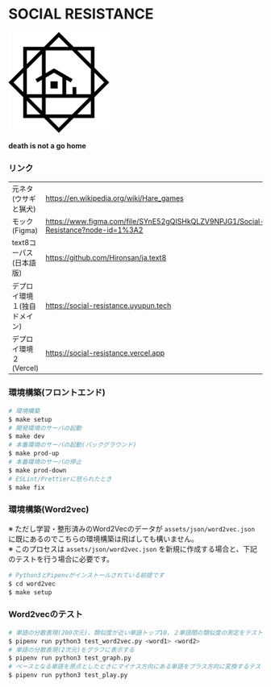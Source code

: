 # SOCIAL RESISTANCE

<img src="./assets/images/logo/logo_black.png" width="200px">

**death is not a go home**

### リンク

|||
|:--|:--|
|元ネタ(ウサギと猟犬)|https://en.wikipedia.org/wiki/Hare_games|
|モック(Figma)|https://www.figma.com/file/SYnE52gQISHkQLZV9NPJG1/Social-Resistance?node-id=1%3A2|
|text8コーパス(日本語版)|https://github.com/Hironsan/ja.text8|
|デプロイ環境１(独自ドメイン)|https://social-resistance.uyupun.tech|
|デプロイ環境２(Vercel)|https://social-resistance.vercel.app|

### 環境構築(フロントエンド)

```bash
# 環境構築
$ make setup
# 開発環境のサーバの起動
$ make dev
# 本番環境のサーバの起動(バックグラウンド)
$ make prod-up
# 本番環境のサーバの停止
$ make prod-down
# ESLint/Prettierに怒られたとき
$ make fix
```

### 環境構築(Word2vec)

※ ただし学習・整形済みのWord2Vecのデータが `assets/json/word2vec.json` に既にあるのでこちらの環境構築は飛ばしても構いません。  
※ このプロセスは `assets/json/word2vec.json` を新規に作成する場合と、下記のテストを行う場合に必要です。

```bash
# Python3とPipenvがインストールされている前提です
$ cd word2vec
$ make setup
```

### Word2vecのテスト

```bash
# 単語の分散表現(200次元)、類似度が近い単語トップ10、２単語間の類似度の測定をテストできます
$ pipenv run python3 test_word2vec.py <word1> <word2>
# 単語の分散表現(2次元)をグラフに表示する
$ pipenv run python3 test_graph.py
# ベースとなる単語を原点としたときにマイナス方向にある単語をプラス方向に変換するテスト
$ pipenv run python3 test_play.py
```
